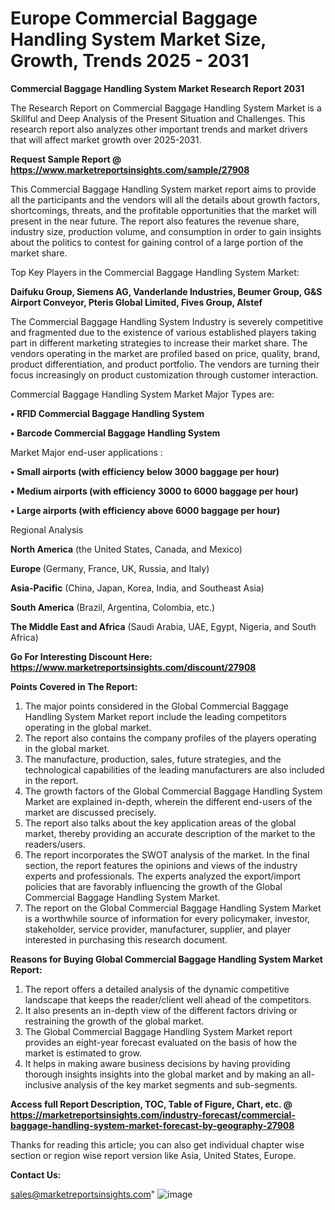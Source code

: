 # Europe Commercial Baggage Handling System Market Size, Growth, Trends 2025 - 2031

<strong>Commercial Baggage Handling System Market Research Report 2031</strong>

The Research Report on Commercial Baggage Handling System Market is a Skillful and Deep Analysis of the Present Situation and Challenges. This research report also analyzes other important trends and market drivers that will affect market growth over 2025-2031.

<strong>Request Sample Report @ <a href=https://www.marketreportsinsights.com/sample/27908>https://www.marketreportsinsights.com/sample/27908</a></strong>

This Commercial Baggage Handling System market report aims to provide all the participants and the vendors will all the details about growth factors, shortcomings, threats, and the profitable opportunities that the market will present in the near future. The report also features the revenue share, industry size, production volume, and consumption in order to gain insights about the politics to contest for gaining control of a large portion of the market share.

Top Key Players in the Commercial Baggage Handling System Market:

<strong>Daifuku Group, Siemens AG, Vanderlande Industries, Beumer Group, G&S Airport Conveyor, Pteris Global Limited, Fives Group, Alstef</strong>

The Commercial Baggage Handling System Industry is severely competitive and fragmented due to the existence of various established players taking part in different marketing strategies to increase their market share. The vendors operating in the market are profiled based on price, quality, brand, product differentiation, and product portfolio. The vendors are turning their focus increasingly on product customization through customer interaction.

Commercial Baggage Handling System Market Major Types are:

<strong>• RFID Commercial Baggage Handling System

• Barcode Commercial Baggage Handling System</strong>

Market Major end-user applications :

<strong>• Small airports (with efficiency below 3000 baggage per hour)

• Medium airports (with efficiency 3000 to 6000 baggage per hour)

• Large airports (with efficiency above 6000 baggage per hour)</strong>

Regional Analysis

</u><strong><b>North America</b></strong> (the United States, Canada, and Mexico)

<strong><b>Europe </b></strong>(Germany, France, UK, Russia, and Italy)

<strong><b>Asia-Pacific</b></strong> (China, Japan, Korea, India, and Southeast Asia)

<strong><b>South America</b></strong> (Brazil, Argentina, Colombia, etc.)

<strong><b>The Middle East and Africa</b></strong> (Saudi Arabia, UAE, Egypt, Nigeria, and South Africa)

<strong>Go For Interesting Discount Here: <a href=https://www.marketreportsinsights.com/discount/27908>https://www.marketreportsinsights.com/discount/27908</a></strong>

<strong>Points Covered in The Report:</strong>
<ol>
  <li>The major points considered in the Global Commercial Baggage Handling System Market report include the leading competitors operating in the global market.</li>
  <li>The report also contains the company profiles of the players operating in the global market.</li>
  <li>The manufacture, production, sales, future strategies, and the technological capabilities of the leading manufacturers are also included in the report.</li>
  <li>The growth factors of the Global Commercial Baggage Handling System Market are explained in-depth, wherein the different end-users of the market are discussed precisely.</li>
  <li>The report also talks about the key application areas of the global market, thereby providing an accurate description of the market to the readers/users.</li>
  <li>The report incorporates the SWOT analysis of the market. In the final section, the report features the opinions and views of the industry experts and professionals. The experts analyzed the export/import policies that are favorably influencing the growth of the Global Commercial Baggage Handling System Market.</li>
  <li>The report on the Global Commercial Baggage Handling System Market is a worthwhile source of information for every policymaker, investor, stakeholder, service provider, manufacturer, supplier, and player interested in purchasing this research document.</li>
</ol>
<strong>Reasons for Buying Global Commercial Baggage Handling System Market Report:</strong>

<ol>
  <li>The report offers a detailed analysis of the dynamic competitive landscape that keeps the reader/client well ahead of the competitors.</li>
  <li>It also presents an in-depth view of the different factors driving or restraining the growth of the global market.</li>
  <li>The Global Commercial Baggage Handling System Market report provides an eight-year forecast evaluated on the basis of how the market is estimated to grow.</li>
  <li>It helps in making aware business decisions by having providing thorough insights insights into the global market and by making an all-inclusive analysis of the key market segments and sub-segments.</li>
</ol>
<strong>Access full Report Description, TOC, Table of Figure, Chart, etc. @ <a href=https://marketreportsinsights.com/industry-forecast/commercial-baggage-handling-system-market-forecast-by-geography-27908>https://marketreportsinsights.com/industry-forecast/commercial-baggage-handling-system-market-forecast-by-geography-27908</a></strong>


Thanks for reading this article; you can also get individual chapter wise section or region wise report version like Asia, United States, Europe.

<strong>Contact Us:</strong>

sales@marketreportsinsights.com"
![image](https://github.com/user-attachments/assets/4faa6060-d52b-4106-86e1-d6f087186cdf)
